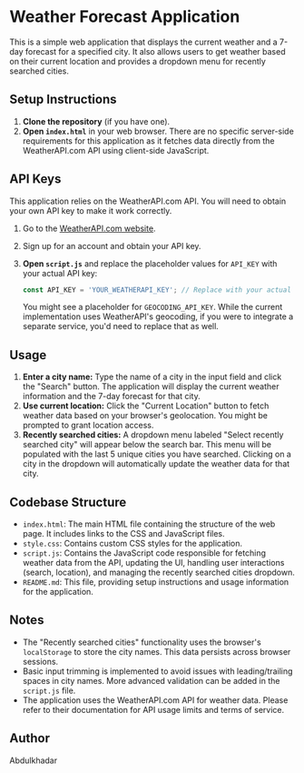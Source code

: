 # Weather Forecast Application

This is a simple web application that displays the current weather and a 7-day forecast for a specified city. It also allows users to get weather based on their current location and provides a dropdown menu for recently searched cities.

## Setup Instructions

1.  **Clone the repository** (if you have one).
2.  **Open `index.html`** in your web browser. There are no specific server-side requirements for this application as it fetches data directly from the WeatherAPI.com API using client-side JavaScript.

## API Keys

This application relies on the WeatherAPI.com API. You will need to obtain your own API key to make it work correctly.

1.  Go to the [WeatherAPI.com website](https://www.weatherapi.com/).
2.  Sign up for an account and obtain your API key.
3.  **Open `script.js`** and replace the placeholder values for `API_KEY` with your actual API key:

    ```javascript
    const API_KEY = 'YOUR_WEATHERAPI_KEY'; // Replace with your actual key
    ```

    You might see a placeholder for `GEOCODING_API_KEY`. While the current implementation uses WeatherAPI's geocoding, if you were to integrate a separate service, you'd need to replace that as well.

## Usage

1.  **Enter a city name:** Type the name of a city in the input field and click the "Search" button. The application will display the current weather information and the 7-day forecast for that city.
2.  **Use current location:** Click the "Current Location" button to fetch weather data based on your browser's geolocation. You might be prompted to grant location access.
3.  **Recently searched cities:** A dropdown menu labeled "Select recently searched city" will appear below the search bar. This menu will be populated with the last 5 unique cities you have searched. Clicking on a city in the dropdown will automatically update the weather data for that city.

## Codebase Structure

* `index.html`: The main HTML file containing the structure of the web page. It includes links to the CSS and JavaScript files.
* `style.css`: Contains custom CSS styles for the application.
* `script.js`: Contains the JavaScript code responsible for fetching weather data from the API, updating the UI, handling user interactions (search, location), and managing the recently searched cities dropdown.
* `README.md`: This file, providing setup instructions and usage information for the application.

## Notes

* The "Recently searched cities" functionality uses the browser's `localStorage` to store the city names. This data persists across browser sessions.
* Basic input trimming is implemented to avoid issues with leading/trailing spaces in city names. More advanced validation can be added in the `script.js` file.
* The application uses the WeatherAPI.com API for weather data. Please refer to their documentation for API usage limits and terms of service.

## Author

Abdulkhadar